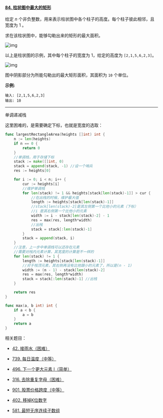 #### [84. 柱状图中最大的矩形](https://leetcode-cn.com/problems/largest-rectangle-in-histogram/)

给定 *n* 个非负整数，用来表示柱状图中各个柱子的高度。每个柱子彼此相邻，且宽度为 1 。

求在该柱状图中，能够勾勒出来的矩形的最大面积。

 

![img](https://assets.leetcode-cn.com/aliyun-lc-upload/uploads/2018/10/12/histogram.png)

以上是柱状图的示例，其中每个柱子的宽度为 1，给定的高度为 `[2,1,5,6,2,3]`。

 

![img](https://assets.leetcode-cn.com/aliyun-lc-upload/uploads/2018/10/12/histogram_area.png)

图中阴影部分为所能勾勒出的最大矩形面积，其面积为 `10` 个单位。

**示例:**

```
输入: [2,1,5,6,2,3]
输出: 10
```

---

单调递减栈

这里困难的，是需要确定下标，也就是宽度的选取：

```go
func largestRectangleArea(heights []int) int {
	n := len(heights)
	if n == 0 {
		return 0
	}
	//单调栈，用于存储下标
	stack := make([]int, 0)
	stack = append(stack, -1) //设一个哨兵
	res := heights[0]

	for i := 0; i < n; i++ {
		cur := heights[i]
		//维护单调栈
		for len(stack) != 1 && heights[stack[len(stack)-1]] > cur {
			//在出栈的时候，维护最大值
			length := heights[stack[len(stack)-1]]
			//stack[len(stack)-2]是其左侧第一个比他小的元素（下标）
			//i 是其右侧第一个比他小的元素
			width := i - stack[len(stack)-2] - 1
			res = max(res, length*width)
			//出栈
			stack = stack[:len(stack)-1]
		}
		stack = append(stack, i)
	}
	//注意，上一步中单调栈可以还存在元素
	//需要对栈内元素计算，其宽度的计算是不一样的
	for len(stack) != 1 {
		length := heights[stack[len(stack)-1]]
		//对于栈顶元素，其右侧再没有比他跟小的元素了，所以是(n - 1)
		width := (n - 1) - stack[len(stack)-2]
		res = max(res, length*width)
		stack = stack[:len(stack)-1] //出栈
	}

	return res
}

func max(a, b int) int {
	if a < b {
		a = b
	}
	return a
}
```

相关题目：

- [42. 接雨水（困难）](https://leetcode-cn.com/problems/trapping-rain-water/)

- [739. 每日温度（中等）](https://leetcode-cn.com/problems/daily-temperatures/)
- [496. 下一个更大元素 I（简单）](https://leetcode-cn.com/problems/next-greater-element-i/)
- [ 316. 去除重复字母（困难）](https://leetcode-cn.com/problems/remove-duplicate-letters/)
- [901. 股票价格跨度（中等）](https://leetcode-cn.com/problems/online-stock-span/)
- [ 402. 移掉K位数字](https://leetcode-cn.com/problems/remove-k-digits/)
- [581. 最短无序连续子数组](https://leetcode-cn.com/problems/shortest-unsorted-continuous-subarray/)